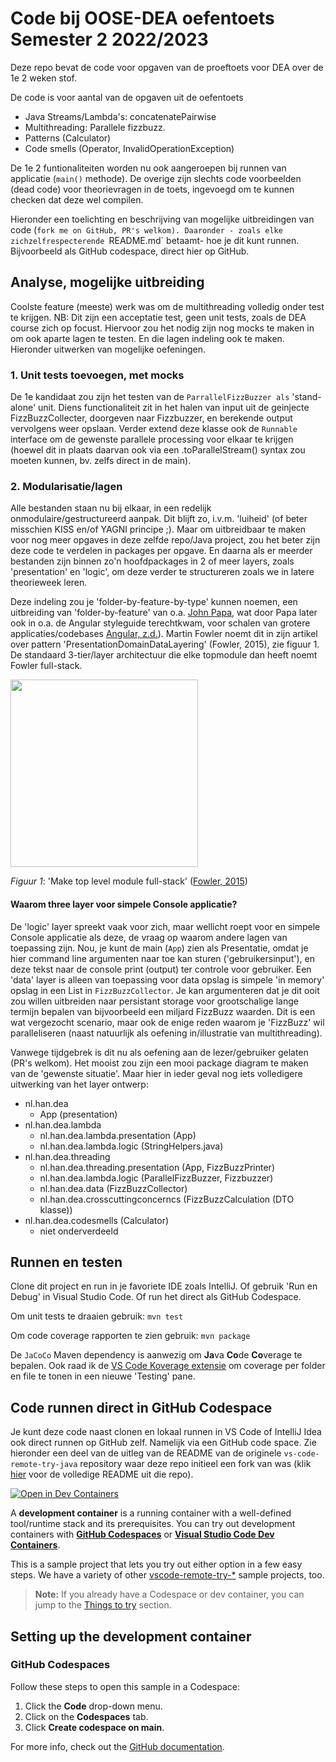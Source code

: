 # Code bij OOSE-DEA oefentoets Semester 2 2022/2023

Deze repo bevat de code voor opgaven van de proeftoets voor DEA over de 1e 2 weken stof.

De code is voor aantal van de opgaven uit de oefentoets
- Java Streams/Lambda's: concatenatePairwise
- Multithreading: Parallele fizzbuzz.
- Patterns (Calculator)
- Code smells (Operator, InvalidOperationException)

De 1e 2 funtionaliteiten worden nu ook aangeroepen bij runnen van applicatie (`main()` methode). De overige zijn slechts code voorbeelden (dead code) voor theorievragen in de toets, ingevoegd om te kunnen checken dat deze wel compilen.

Hieronder een toelichting en beschrijving van mogelijke uitbreidingen van code (`fork me on GitHub, PR's welkom). Daaronder - zoals elke zichzelfrespecterende `README.md` betaamt- hoe je dit kunt runnen. Bijvoorbeeld als GitHub codespace, direct hier op GitHub.

## Analyse, mogelijke uitbreiding

Coolste feature (meeste) werk was om de multithreading volledig onder test te krijgen. NB: Dit zijn een acceptatie test, geen unit tests, zoals de DEA course zich op focust. Hiervoor zou het nodig zijn nog mocks te maken in om ook aparte lagen te testen. En die lagen indeling ook te maken. Hieronder uitwerken van mogelijke oefeningen.

### 1. Unit tests toevoegen, met mocks
De 1e kandidaat zou zijn het testen van de `ParrallelFizzBuzzer als` 'stand-alone' unit. Diens functionaliteit zit in het halen van input uit de geinjecte FizzBuzzCollecter, doorgeven naar Fizzbuzzer, en berekende output vervolgens weer opslaan. Verder extend deze klasse ook de `Runnable` interface om de gewenste parallele processing voor elkaar te krijgen (hoewel dit in plaats daarvan ook via een .toParallelStream() syntax zou moeten kunnen, bv. zelfs direct in de main).

### 2. Modularisatie/lagen

Alle bestanden staan nu bij elkaar, in een redelijk onmodulaire/gestructureerd aanpak. Dit blijft zo, i.v.m. 'luiheid' (of beter misschien KISS en/of YAGNI principe ;). Maar om uitbreidbaar te maken voor nog meer opgaves in deze zelfde repo/Java project, zou het beter zijn deze code te verdelen in packages per opgave. En daarna als er meerder bestanden zijn binnen zo'n hoofdpackages in 2 of meer layers, zoals 'presentation' en 'logic', om deze verder te structureren zoals we in latere theorieweek leren.

Deze indeling zou je 'folder-by-feature-by-type' kunnen noemen, een uitbreiding van 'folder-by-feature' van o.a. [John Papa](https://www.johnpapa.net/angular-growth-structure/), wat door Papa later ook in o.a. de Angular styleguide terechtkwam, voor schalen van grotere applicaties/codebases [Angular, z.d.](https://angular.io/guide/styleguide#folders-by-feature-structure)). Martin Fowler noemt dit in zijn artikel over pattern 'PresentationDomainDataLayering' (Fowler, 2015), zie figuur 1. De standaard 3-tier/layer architectuur die elke topmodule dan heeft noemt Fowler full-stack.

<img src="https://user-images.githubusercontent.com/3029472/223687473-b0dca56c-5488-4c20-83e0-aa929837df54.png" width="300">

*Figuur 1*: 'Make top level module full-stack' ([Fowler, 2015](https://martinfowler.com/bliki/PresentationDomainDataLayering.html))

#### Waarom three layer voor simpele Console applicatie?

De 'logic' layer spreekt vaak voor zich, maar wellicht roept voor en simpele Console applicatie als deze, de vraag op waarom andere lagen van toepassing zijn. Nou, je kunt de main (`App`) zien als Presentatie, omdat je hier command line argumenten naar toe kan sturen ('gebruikersinput'), en deze tekst naar de console print (output) ter controle voor gebruiker. Een 'data' layer is alleen van toepassing voor data opslag is simpele 'in memory' opslag in een List in `FizzBuzzCollector`. Je kan argumenteren dat je dit ooit zou willen uitbreiden naar persistant storage voor grootschalige lange termijn bepalen van bijvoorbeeld een miljard FizzBuzz waarden. Dit is een wat vergezocht scenario, maar ook de enige reden waarom je 'FizzBuzz' wil paralleliseren (naast natuurlijk als oefening in/illustratie van multithreading).

Vanwege tijdgebrek is dit nu als oefening aan de lezer/gebruiker gelaten (PR's welkom). Het mooist zou zijn een mooi package diagram te maken van de 'gewenste situatie'. Maar hier in ieder geval nog iets volledigere uitwerking van het layer ontwerp:

- nl.han.dea
  - App (presentation)
- nl.han.dea.lambda
  - nl.han.dea.lambda.presentation (App)
  - nl.han.dea.lambda.logic (StringHelpers.java)
- nl.han.dea.threading
  - nl.han.dea.threading.presentation (App, FizzBuzzPrinter)
  - nl.han.dea.lambda.logic (ParallelFizzBuzzer, Fizzbuzzer)
  - nl.han.dea.data (FizzBuzzCollector)
  - nl.han.dea.crosscuttingconcerncs (FizzBuzzCalculation (DTO klasse))
- nl.han.dea.codesmells (Calculator)
  - niet onderverdeeld

## Runnen en testen

Clone dit project en run in je favoriete IDE zoals IntelliJ. Of gebruik 'Run en Debug' in Visual Studio Code. Of run het direct als GitHub Codespace.

Om unit tests te draaien gebruik:
`mvn test`

Om code coverage rapporten te zien gebruik:
`mvn package`

De `JaCoCo` Maven dependency is aanwezig om **Ja**va **Co**de **Co**verage te bepalen. Ook raad ik de [VS Code Koverage extensie](https://marketplace.visualstudio.com/items?itemName=tenninebt.vscode-koverage) om coverage per folder en file te tonen in een nieuwe 'Testing' pane.

## Code runnen direct in GitHub Codespace

Je kunt deze code naast clonen en lokaal runnen in VS Code of IntelliJ Idea ook direct runnen op GitHub zelf. Namelijk via een GitHub code space. Zie hieronder een deel van de uitleg van de README van de originele `vs-code-remote-try-java` repository waar deze repo initieel een fork van was (klik [hier](https://github.com/microsoft/vscode-remote-try-java) voor de volledige README uit die repo).

[![Open in Dev Containers](https://img.shields.io/static/v1?label=Dev%20Containers&message=Open&color=blue&logo=visualstudiocode)](https://vscode.dev/redirect?url=vscode://ms-vscode-remote.remote-containers/cloneInVolume?url=https://github.com/microsoft/vscode-remote-try-java)

A **development container** is a running container with a well-defined tool/runtime stack and its prerequisites. You can try out development containers with **[GitHub Codespaces](https://github.com/features/codespaces)** or **[Visual Studio Code Dev Containers](https://aka.ms/vscode-remote/containers)**.

This is a sample project that lets you try out either option in a few easy steps. We have a variety of other [vscode-remote-try-*](https://github.com/search?q=org%3Amicrosoft+vscode-remote-try-&type=Repositories) sample projects, too.

> **Note:** If you already have a Codespace or dev container, you can jump to the [Things to try](#things-to-try) section.

## Setting up the development container

### GitHub Codespaces
Follow these steps to open this sample in a Codespace:
1. Click the **Code** drop-down menu.
2. Click on the **Codespaces** tab.
3. Click **Create codespace on main**.

For more info, check out the [GitHub documentation](https://docs.github.com/en/free-pro-team@latest/github/developing-online-with-codespaces/creating-a-codespace#creating-a-codespace).

